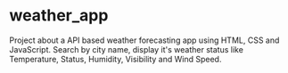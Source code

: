 # weather_app
Project about a API based weather forecasting app using HTML, CSS and JavaScript. Search by city name, display it's weather status like Temperature, Status, Humidity, Visibility and Wind Speed.
